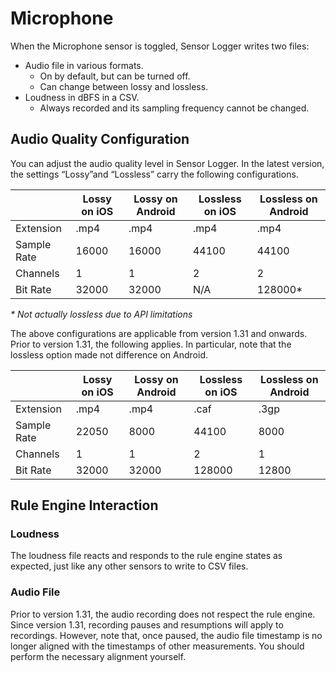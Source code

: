 # Microphone

When the Microphone sensor is toggled, Sensor Logger writes two files:

- Audio file in various formats.
    - On by default, but can be turned off.
    - Can change between lossy and lossless.
- Loudness in dBFS in a CSV.
    - Always recorded and its sampling frequency cannot be changed.

## Audio Quality Configuration

You can adjust the audio quality level in Sensor Logger. In the latest version, the settings “Lossy”and “Lossless” carry the following configurations. 

|  | Lossy on iOS | Lossy on Android | Lossless on iOS | Lossless on Android |
| --- | --- | --- | --- | --- |
| Extension | .mp4 | .mp4 | .mp4 | .mp4 |
| Sample Rate | 16000 | 16000 | 44100 | 44100 |
| Channels | 1 | 1 | 2 | 2 |
| Bit Rate | 32000 | 32000 | N/A | 128000* |

_* Not actually lossless due to API limitations_

The above configurations are applicable from version 1.31 and onwards. Prior to version 1.31, the following applies. In particular, note that the lossless option made not difference on Android. 

|  | Lossy on iOS | Lossy on Android | Lossless on iOS | Lossless on Android |
| --- | --- | --- | --- | --- |
| Extension | .mp4 | .mp4 | .caf | .3gp |
| Sample Rate | 22050 | 8000 | 44100 | 8000 |
| Channels | 1 | 1 | 2 | 1 |
| Bit Rate | 32000 | 32000 | 128000 | 12800 |

## Rule Engine Interaction

### Loudness

The loudness file reacts and responds to the rule engine states as expected, just like any other sensors to write to CSV files.

### Audio File

Prior to version 1.31, the audio recording does not respect the rule engine. Since version 1.31, recording pauses and resumptions will apply to recordings. However, note that, once paused, the audio file timestamp is no longer aligned with the timestamps of other measurements. You should perform the necessary alignment yourself.
